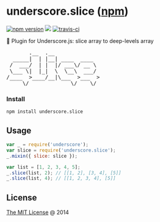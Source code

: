 # underscore.slice ([npm](https://www.npmjs.com/package/underscore.slice))

[![npm version](https://badge.fury.io/js/underscore.slice.svg)](https://badge.fury.io/js/underscore.slice)
![](https://img.shields.io/npm/dt/underscore.slice.svg)
[![travis-ci](https://api.travis-ci.com/piecioshka/underscore.slice.svg?branch=master)](https://app.travis-ci.com/github/piecioshka/underscore.slice)

:hammer: Plugin for Underscore.js: slice array to deep-levels array

<pre>
       .__  .__              
  _____|  | |__| ____  ____  
 /  ___/  | |  |/ ___\/ __ \ 
 \___ \|  |_|  \  \__\  ___/ 
/____  >____/__|\___  >___  >
     \/             \/    \/ 
</pre>

### Install

```
npm install underscore.slice
```

## Usage

```javascript
var _ = require('underscore');
var slice = require('underscore.slice');
_.mixin({ slice: slice });

var list = [1, 2, 3, 4, 5];
_.slice(list, 2); // [[1, 2], [3, 4], [5]]
_.slice(list, 4); // [[1, 2, 3, 4], [5]]
```

## License

[The MIT License](http://piecioshka.mit-license.org) @ 2014
